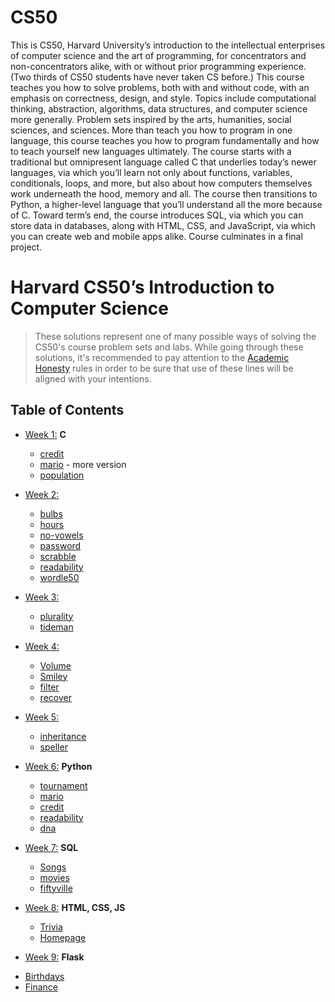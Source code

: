 # CS50
This is CS50, Harvard University’s introduction to the intellectual enterprises of computer science and the art of programming, for concentrators and non-concentrators alike, with or without prior programming experience. (Two thirds of CS50 students have never taken CS before.) This course teaches you how to solve problems, both with and without code, with an emphasis on correctness, design, and style. Topics include computational thinking, abstraction, algorithms, data structures, and computer science more generally. Problem sets inspired by the arts, humanities, social sciences, and sciences. More than teach you how to program in one language, this course teaches you how to program fundamentally and how to teach yourself new languages ultimately. The course starts with a traditional but omnipresent language called C that underlies today’s newer languages, via which you’ll learn not only about functions, variables, 
conditionals, loops, and more, but also about how computers themselves work underneath the hood, memory and all. The course then transitions to Python, a higher-level language that you’ll understand all the more because of C. Toward term’s end, the course introduces SQL, via which you can store data in databases, along with HTML, CSS, and JavaScript, via which you can create web and mobile apps alike. Course culminates in a final project.
# Harvard CS50’s Introduction to Computer Science


> These solutions represent one of many possible ways of solving the CS50's course problem sets and labs. While going through these solutions, it's recommended to pay attention to the [Academic Honesty](https://cs50.harvard.edu/x/2022/honesty/) rules in order to be sure that use of these lines will be aligned with your intentions.


## Table of Contents

- [Week 1:](/week1) **C**
  * [credit](/week1/credit.c)
  * [mario](/week1/mario.c) - more version
  * [population](/week1/population.c)
- [Week 2:](/week2)
  * [bulbs](/week2/bulbs.c)
  * [hours](/week2/hours.c)
  * [no-vowels](/week2/no-vowels.c)
  * [password](/week2/password.c)
  * [scrabble](/week2/scrabble.c)
  * [readability](/week2/readability.c)
  * [wordle50](/week2/wordle50.c)

- [Week 3:](/week3)
  * [plurality](/week3/plurality.c)
  * [tideman](/week3/tideman.c)
 
- [Week 4:](/week4)
  * [Volume](/week4/volume.c)
  * [Smiley](/week4/smiley.c)
  * [filter](/week4/filter-less.c)
  * [recover](/week4/pset4/recover.c)
 
- [Week 5:](/week5)
  * [inheritance](/week5/inheritance.c)
  * [speller](/week5/speller.c)
 
- [Week 6:](/week6) **Python**
  * [tournament](/week6/tournament.py)
  * [mario](/week6/mario.py)
  * [credit](/week6/credit.py)
  * [readability](/week6/readability.py)
  * [dna](/week6/dna.py)
 
- [Week 7:](/week7) **SQL**
  * [Songs](/week7/songs.sql)
  * [movies](/week7/movies.sql)
  * [fiftyville](/week7/fiftyville.sql)
 
- [Week 8:](/week8) **HTML, CSS, JS**
  * [Trivia](/week8/trivia.html)
  * [Homepage](/week8/homepage/)
  
 - [Week 9:](/week9) **Flask**
  * [Birthdays](/week9/birthdays/)
  * [Finance](/week9/finance/)
  




